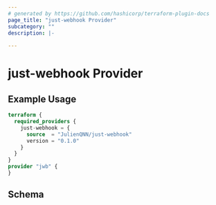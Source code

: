 ```yaml
---
# generated by https://github.com/hashicorp/terraform-plugin-docs
page_title: "just-webhook Provider"
subcategory: ""
description: |-
  
---
```


# just-webhook Provider



## Example Usage

```terraform
terraform {
  required_providers {
    just-webhook = {
      source  = "JulienQNN/just-webhook"
      version = "0.1.0"
    }
  }
}
provider "jwb" {
}
```

<!-- schema generated by tfplugindocs -->
## Schema
